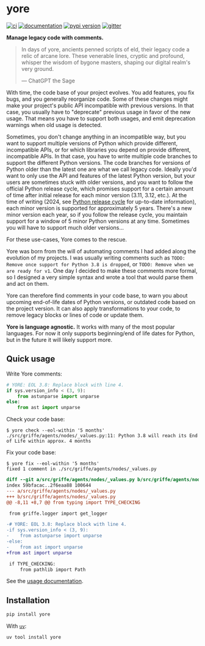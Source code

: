 # yore

[![ci](https://github.com/pawamoy/yore/workflows/ci/badge.svg)](https://github.com/pawamoy/yore/actions?query=workflow%3Aci)
[![documentation](https://img.shields.io/badge/docs-mkdocs-708FCC.svg?style=flat)](https://pawamoy.github.io/yore/)
[![pypi version](https://img.shields.io/pypi/v/yore.svg)](https://pypi.org/project/yore/)
[![gitter](https://badges.gitter.im/join%20chat.svg)](https://app.gitter.im/#/room/#yore:gitter.im)

**Manage legacy code with comments.**

> In days of yore, ancients penned scripts of eld, their legacy code a relic of arcane lore. These venerable lines, cryptic and profound, whisper the wisdom of bygone masters, shaping our digital realm's very ground.
>
> — ChatGPT the Sage

With time, the code base of your project evolves. You add features, you fix bugs, and you generally reorganize code. Some of these changes might make your project's public API incompatible with previous versions. In that case, you usually have to "deprecate" previous usage in favor of the new usage. That means you have to support both usages, and emit deprecation warnings when old usage is detected.

Sometimes, you don't change anything in an incompatible way, but you want to support multiple versions of Python which provide different, incompatible APIs, or for which libraries you depend on provide different, incompatible APIs. In that case, you have to write multiple code branches to support the different Python versions. The code branches for versions of Python older than the latest one are what we call legacy code. Ideally you'd want to only use the API and features of the latest Python version, but your users are sometimes stuck with older versions, and you want to follow the official Python release cycle, which promises support for a certain amount of time after initial release for each minor version (3.11, 3.12, etc.). At the time of writing (2024, see [Python release cycle](https://devguide.python.org/versions/) for up-to-date information), each minor version is supported for approximately 5 years. There's a new minor version each year, so if you follow the release cycle, you maintain support for a window of 5 minor Python versions at any time. Sometimes you will have to support much older versions...

For these use-cases, Yore comes to the rescue.

Yore was born from the will of automating comments I had added along the evolution of my projects. I was usually writing comments such as `TODO: Remove once support for Python 3.8 is dropped`, or `TODO: Remove when we are ready for v1`. One day I decided to make these comments more formal, so I designed a very simple syntax and wrote a tool that would parse them and act on them.

Yore can therefore find comments in your code base, to warn you about upcoming end-of-life dates of Python versions, or outdated code based on the project version. It can also apply transformations to your code, to remove legacy blocks or lines of code or update them.

**Yore is language agnostic.** It works with many of the most popular languages. For now it only supports beginning/end of life dates for Python, but in the future it will likely support more.

## Quick usage

Write Yore comments:

```python
# YORE: EOL 3.8: Replace block with line 4.
if sys.version_info < (3, 9):
    from astunparse import unparse
else:
    from ast import unparse
```

Check your code base:

```console
$ yore check --eol-within '5 months'
./src/griffe/agents/nodes/_values.py:11: Python 3.8 will reach its End of Life within approx. 4 months
```

Fix your code base:

```console
$ yore fix --eol-within '5 months'
fixed 1 comment in ./src/griffe/agents/nodes/_values.py
```

```diff
diff --git a/src/griffe/agents/nodes/_values.py b/src/griffe/agents/nodes/_values.py
index 59bfacac..2f6eaa88 100644
--- a/src/griffe/agents/nodes/_values.py
+++ b/src/griffe/agents/nodes/_values.py
@@ -8,11 +8,7 @@ from typing import TYPE_CHECKING

 from griffe.logger import get_logger

-# YORE: EOL 3.8: Replace block with line 4.
-if sys.version_info < (3, 9):
-    from astunparse import unparse
-else:
-    from ast import unparse
+from ast import unparse

 if TYPE_CHECKING:
     from pathlib import Path
```

See the [usage documentation](https://pawamoy.github.io/yore/usage).

## Installation

```bash
pip install yore
```

With [`uv`](https://docs.astral.sh/uv/):

```bash
uv tool install yore
```
